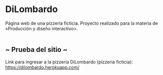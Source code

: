# DiLombardo
Página web de una pizzería ficticia. Proyecto realizado para la materia de «Producción y diseño interactivo>.
</br></br>
## ~ Prueba del sitio ~
Link para ingresar a la pizzería DiLombardo (pizzería ficticia): https://dilombardo.herokuapp.com/

